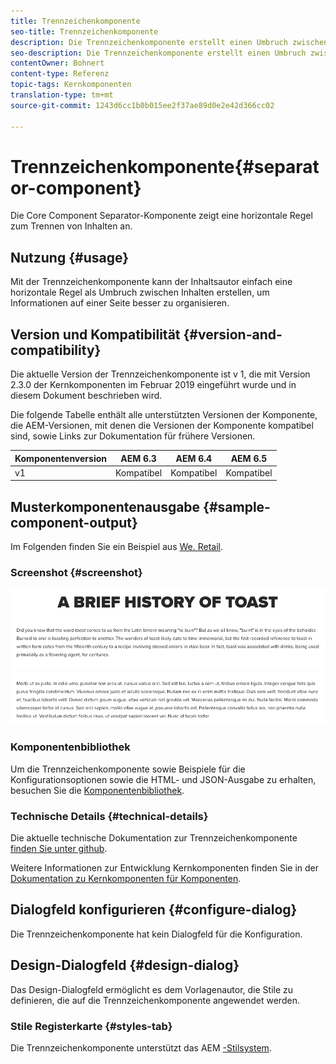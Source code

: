 ```yaml
---
title: Trennzeichenkomponente
seo-title: Trennzeichenkomponente
description: Die Trennzeichenkomponente erstellt einen Umbruch zwischen Komponenten auf einer Seite
seo-description: Die Trennzeichenkomponente erstellt einen Umbruch zwischen Komponenten auf einer Seite
contentOwner: Bohnert
content-type: Referenz
topic-tags: Kernkomponenten
translation-type: tm+mt
source-git-commit: 1243d6cc1b0b015ee2f37ae89d0e2e42d366cc02

---
```



# Trennzeichenkomponente{#separator-component}

Die Core Component Separator-Komponente zeigt eine horizontale Regel zum Trennen von Inhalten an.

## Nutzung {#usage}

Mit der Trennzeichenkomponente kann der Inhaltsautor einfach eine horizontale Regel als Umbruch zwischen Inhalten erstellen, um Informationen auf einer Seite besser zu organisieren.

## Version und Kompatibilität {#version-and-compatibility}

Die aktuelle Version der Trennzeichenkomponente ist v 1, die mit Version 2.3.0 der Kernkomponenten im Februar 2019 eingeführt wurde und in diesem Dokument beschrieben wird.

Die folgende Tabelle enthält alle unterstützten Versionen der Komponente, die AEM-Versionen, mit denen die Versionen der Komponente kompatibel sind, sowie Links zur Dokumentation für frühere Versionen.

| Komponentenversion | AEM 6.3 | AEM 6.4 | AEM 6.5 |
|---|---|---|---|
| v1 | Kompatibel | Kompatibel | Kompatibel |

## Musterkomponentenausgabe {#sample-component-output}

Im Folgenden finden Sie ein Beispiel aus [We. Retail](https://helpx.adobe.com/experience-manager/6-5/sites/developing/using/we-retail.html).

### Screenshot {#screenshot}

![](assets/screen_shot_2019-02-07at09.38.58.png)

### Komponentenbibliothek

Um die Trennzeichenkomponente sowie Beispiele für die Konfigurationsoptionen sowie die HTML- und JSON-Ausgabe zu erhalten, besuchen Sie die [Komponentenbibliothek](http://opensource.adobe.com/aem-core-wcm-components/library/separator.html).

### Technische Details {#technical-details}

Die aktuelle technische Dokumentation zur Trennzeichenkomponente [finden Sie unter github](https://github.com/adobe/aem-core-wcm-components/blob/master/content/src/content/jcr_root/apps/core/wcm/components/separator/v1/separator).

Weitere Informationen zur Entwicklung Kernkomponenten finden Sie in der [Dokumentation zu Kernkomponenten für Komponenten](developing.md).

## Dialogfeld konfigurieren {#configure-dialog}

Die Trennzeichenkomponente hat kein Dialogfeld für die Konfiguration.

## Design-Dialogfeld {#design-dialog}

Das Design-Dialogfeld ermöglicht es dem Vorlagenautor, die Stile zu definieren, die auf die Trennzeichenkomponente angewendet werden.

### Stile Registerkarte {#styles-tab}

Die Trennzeichenkomponente unterstützt das AEM [-Stilsystem](authoring.md#component-styling).

